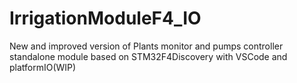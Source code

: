 # IrrigationModuleF4_IO
New and improved version of Plants monitor and pumps controller standalone module based on STM32F4Discovery with VSCode and platformIO(WIP)